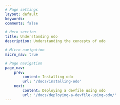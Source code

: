 ```yaml
---
# Page settings
layout: default
keywords:
comments: false

# Hero section
title: Understanding odo
description: Understanding the concepts of odo

# Micro navigation
micro_nav: true

# Page navigation
page_nav:
    prev:
        content: Installing odo
        url: '/docs/installing-odo'
    next:
        content: Deploying a devfile using odo
        url: '/docs/deploying-a-devfile-using-odo/'
---
```

